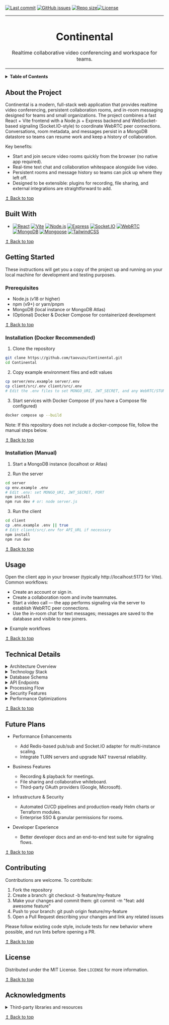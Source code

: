 <a name="readme-top"></a>

[![Last commit][last-commit-shield]][last-commit-url] [![GitHub issues][issues-shield]][issues-url] [![Repo size][repo-size-shield]][repo-size-url][![License][license-shield]][license-url]

<div align="center">
  <table>
    <tr>
      <td align="center">
        <h1>Continental</h1>
        <p>Realtime collaborative video conferencing and workspace for teams.</p>
      </td>
    </tr>
  </table>
</div>

<details>
  <summary><strong>Table of Contents</strong></summary>
  <ol>
    <li><a href="#about-the-project">About the Project</a>
      <ul>
        <li><a href="#built-with">Built With</a></li>
      </ul>
    </li>
    <li><a href="#getting-started">Getting Started</a>
      <ul>
        <li><a href="#prerequisites">Prerequisites</a></li>
        <li><a href="#installation-docker-recommended">Installation (Docker Recommended)</a></li>
        <li><a href="#installation-manual">Installation (Manual)</a></li>
      </ul>
    </li>
    <li><a href="#usage">Usage</a></li>
    <li><a href="#technical-details">Technical Details</a>
      <ul>
        <li><a href="#architecture-overview">Architecture Overview</a></li>
        <li><a href="#technology-stack">Technology Stack</a></li>
        <li><a href="#database-schema">Database Schema</a></li>
        <li><a href="#api-endpoints">API Endpoints</a></li>
        <li><a href="#processing-flow">Processing Flow</a></li>
        <li><a href="#security-features">Security Features</a></li>
        <li><a href="#performance-optimizations">Performance Optimizations</a></li>
      </ul>
    </li>
    <li><a href="#future-plans">Future Plans</a></li>
    <li><a href="#contributing">Contributing</a></li>
    <li><a href="#license">License</a></li>
    <li><a href="#acknowledgments">Acknowledgments</a></li>
  </ol>
</details>

## About the Project

Continental is a modern, full-stack web application that provides realtime video conferencing, persistent collaboration rooms, and in-room messaging designed for teams and small organizations. The project combines a fast React + Vite frontend with a Node.js + Express backend and WebSocket-based signaling (Socket.IO-style) to coordinate WebRTC peer connections. Conversations, room metadata, and messages persist in a MongoDB datastore so teams can resume work and keep a history of collaboration.

Key benefits:
- Start and join secure video rooms quickly from the browser (no native app required).
- Real-time text chat and collaboration whitespace alongside live video.
- Persistent rooms and message history so teams can pick up where they left off.
- Designed to be extensible: plugins for recording, file sharing, and external integrations are straightforward to add.

[↥ Back to top](#readme-top)

## Built With

- [![React][React.js]][React-url] [![Vite][Vite.js]][Vite-url] [![Node.js][Node.js]][Node-url] [![Express][Express.js]][Express-url] [![Socket.IO][SocketIO.js]][SocketIO-url] [![WebRTC][WebRTC.js]][WebRTC-url] [![MongoDB][MongoDB.js]][MongoDB-url] [![Mongoose][Mongoose.js]][Mongoose-url] [![TailwindCSS][Tailwind.css]][Tailwind-url]

[↥ Back to top](#readme-top)

## Getting Started

These instructions will get you a copy of the project up and running on your local machine for development and testing purposes.

### Prerequisites

- Node.js (v18 or higher)
- npm (v9+) or yarn/pnpm
- MongoDB (local instance or MongoDB Atlas)
- (Optional) Docker & Docker Compose for containerized development

[↥ Back to top](#readme-top)

### Installation (Docker Recommended)

1. Clone the repository

```bash
git clone https://github.com/taovuzu/Continental.git
cd Continental
```

2. Copy example environment files and edit values

```bash
cp server/env.example server/.env
cp client/src/.env client/src/.env
# Edit the .env files to set MONGO_URI, JWT_SECRET, and any WebRTC/STUN/TURN credentials.
```

3. Start services with Docker Compose (if you have a Compose file configured)

```bash
docker compose up --build
```

Note: If this repository does not include a docker-compose file, follow the manual steps below.

[↥ Back to top](#readme-top)

### Installation (Manual)

1. Start a MongoDB instance (localhost or Atlas)

2. Run the server

```bash
cd server
cp env.example .env
# Edit .env: set MONGO_URI, JWT_SECRET, PORT
npm install
npm run dev # or: node server.js
```

3. Run the client

```bash
cd client
cp .env.example .env || true
# Edit client/src/.env for API_URL if necessary
npm install
npm run dev
```

[↥ Back to top](#readme-top)

## Usage

Open the client app in your browser (typically http://localhost:5173 for Vite). Common workflows:

- Create an account or sign in.
- Create a collaboration room and invite teammates.
- Start a video call — the app performs signaling via the server to establish WebRTC peer connections.
- Use the in-room chat for text messages; messages are saved to the database and visible to new joiners.

<details>
  <summary>Example workflows</summary>

  1. Create and join a room

     - Login to the app
     - Click "Create Room" and give it a name
     - Share the room link with teammates
     - Teammates open the link, grant camera/microphone permissions, and join

  2. Persistent chat

     - While in the room, open chat to see historical messages stored by the server
     - New messages are broadcast to all connected clients and persisted

  3. Reconnect flow

     - If a user's connection drops, they can refresh and reconnect to the same room; the client re-establishes the signaling channel and fetches recent history

</details>

[↥ Back to top](#readme-top)

## Technical Details

<details>
  <summary>Architecture Overview</summary>

  The project follows a client-server architecture:

  - Client: React + Vite single-page app that handles UI, user interactions, and WebRTC peer connections.
  - Server: Node.js + Express application that provides REST APIs (auth, user, rooms, messages) and a WebSocket-based signaling layer for WebRTC (socket handlers live in `socket/` and `websocket/`).
  - Database: MongoDB for persistent storage of users, rooms, and messages.

  Key decisions:
  - Use WebSocket signaling instead of server-side media routing to keep server costs low; clients exchange SDP and ICE via the server.
  - Persist messages for auditability and to allow late joiners to see history.

</details>

<details>
  <summary>Technology Stack</summary>

  - Frontend: React (v18+), Vite, Tailwind CSS
  - Backend: Node.js (v18+), Express
  - Real-time / Signaling: WebSocket (Socket.IO-compatible handlers)
  - Database: MongoDB (v5/6), Mongoose ODM
  - Optional infra: Docker for containerization

</details>

<details>
  <summary>Database Schema</summary>

  Primary models (simplified):

  - User
    - _id: ObjectId
    - name: string
    - email: string (unique)
    - passwordHash: string
    - avatarUrl: string
    - createdAt, updatedAt

  - CollaborationRoom
    - _id: ObjectId
    - name: string
    - slug or shortId: string
    - isPrivate: boolean
    - owner: ObjectId (User)
    - participants: [ObjectId]
    - createdAt, updatedAt

  - CollaborationMessage
    - _id: ObjectId
    - roomId: ObjectId
    - sender: ObjectId (User)
    - text: string
    - metadata: object (e.g., attachments)
    - createdAt

</details>

<details>
  <summary>API Endpoints</summary>

  Authentication
  - POST /api/auth/register — Register a new user
  - POST /api/auth/login — Authenticate and return a JWT
  - GET /api/auth/me — Get current authenticated user

  Collaboration
  - GET /api/collaboration/rooms — List rooms (with pagination)
  - POST /api/collaboration/rooms — Create a room
  - GET /api/collaboration/rooms/:id — Get room details and recent messages
  - POST /api/collaboration/rooms/:id/messages — Post a new message (also broadcast via WebSocket)

  Users
  - GET /api/users/:id — Get public profile

  Real-time (WebSocket / Socket.IO)
  - connect() — Establish a socket connection
  - join-room { roomId } — Join a signaling room
  - signal { to, data } — Forward SDP/ICE signaling messages
  - message { roomId, text } — Broadcast chat messages

</details>

<details>
  <summary>Processing Flow</summary>

  Example: Starting a video call

  1. User creates or opens a room in the client.
  2. Client fetches room metadata and recent messages via REST APIs.
  3. Client opens a WebSocket connection and emits a "join-room" event.
  4. Signaling: when peers join, they exchange SDP offers/answers and ICE candidates via the server's socket handlers until peer-to-peer WebRTC connections are established.
  5. Media flows directly between peers; the server only handles signaling and message persistence.

</details>

<details>
  <summary>Security Features</summary>

  - JWT-based authentication for REST APIs and socket connections (token passed during socket handshake).
  - Passwords hashed with bcrypt/scrypt/argon2 (implementation detail — recommend bcrypt or argon2).
  - Input validation & sanitization on server endpoints.
  - CORS configuration to restrict allowed origins in production.
  - Rate limiting (recommended) on auth endpoints to reduce brute-force risk.

</details>

<details>
  <summary>Performance Optimizations</summary>

  Implemented:
  - Signaling-only server: media remains peer-to-peer, reducing server bandwidth needs.
  - MongoDB indexes on frequently queried fields (e.g., roomId, createdAt for messages).
  - Pagination for listing rooms and messages.

  Planned:
  - Redis adapter for Socket.IO to support horizontal scaling across multiple server instances.
  - TURN server integration for improved connectivity in restrictive networks.
  - CDN for serving static assets (client build) and caching of public resources.

</details>

[↥ Back to top](#readme-top)

## Future Plans

- Performance Enhancements
  - Add Redis-based pub/sub and Socket.IO adapter for multi-instance scaling.
  - Integrate TURN servers and upgrade NAT traversal reliability.

- Business Features
  - Recording & playback for meetings.
  - File sharing and collaborative whiteboard.
  - Third-party OAuth providers (Google, Microsoft).

- Infrastructure & Security
  - Automated CI/CD pipelines and production-ready Helm charts or Terraform modules.
  - Enterprise SSO & granular permissions for rooms.

- Developer Experience
  - Better developer docs and an end-to-end test suite for signaling flows.

[↥ Back to top](#readme-top)

## Contributing

Contributions are welcome. To contribute:

1. Fork the repository
2. Create a branch: git checkout -b feature/my-feature
3. Make your changes and commit them: git commit -m "feat: add awesome feature"
4. Push to your branch: git push origin feature/my-feature
5. Open a Pull Request describing your changes and link any related issues

Please follow existing code style, include tests for new behavior where possible, and run lints before opening a PR.

[↥ Back to top](#readme-top)

## License

Distributed under the MIT License. See `LICENSE` for more information.

[↥ Back to top](#readme-top)

## Acknowledgments

<details>
  <summary>Third-party libraries and resources</summary>

  - Core Technologies: React, Vite, Node.js, Express, MongoDB
  - Real-time and WebRTC resources and tutorials
  - Design inspirations: Tailwind UI and community component libraries

</details>

[↥ Back to top](#readme-top)

<!-- Badge references -->
[last-commit-shield]: https://img.shields.io/github/last-commit/taovuzu/Continental.svg
[last-commit-url]: https://github.com/taovuzu/Continental/commits/main
[issues-shield]: https://img.shields.io/github/issues/taovuzu/Continental.svg
[issues-url]: https://github.com/taovuzu/Continental/issues
[repo-size-shield]: https://img.shields.io/github/repo-size/taovuzu/Continental.svg
[repo-size-url]: https://github.com/taovuzu/Continental
[license-shield]: https://img.shields.io/github/license/taovuzu/Continental.svg
[license-url]: https://github.com/taovuzu/Continental/blob/main/LICENSE

<!-- Technology refs -->
[React.js]: https://img.shields.io/badge/React-18-blue.svg
[React-url]: https://reactjs.org/
[Vite.js]: https://img.shields.io/badge/Vite-4-brightgreen.svg
[Vite-url]: https://vitejs.dev/
[Node.js]: https://img.shields.io/badge/Node.js-18-green.svg
[Node-url]: https://nodejs.org/
[Express.js]: https://img.shields.io/badge/Express-4-lightgrey.svg
[Express-url]: https://expressjs.com/
[SocketIO.js]: https://img.shields.io/badge/Socket.IO-4-blue.svg
[SocketIO-url]: https://socket.io/
[WebRTC.js]: https://img.shields.io/badge/WebRTC-1-ff69b4.svg
[WebRTC-url]: https://webrtc.org/
[MongoDB.js]: https://img.shields.io/badge/MongoDB-6-green.svg
[MongoDB-url]: https://www.mongodb.com/
[Mongoose.js]: https://img.shields.io/badge/Mongoose-6-orange.svg
[Mongoose-url]: https://mongoosejs.com/
[Tailwind.css]: https://img.shields.io/badge/TailwindCSS-3-teal.svg
[Tailwind-url]: https://tailwindcss.com/
